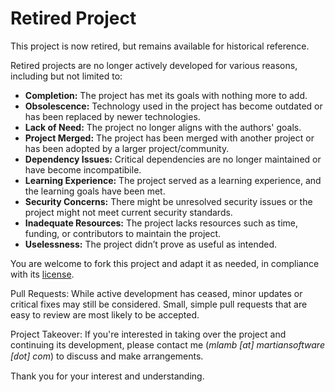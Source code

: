 Retired Project
===============

This project is now retired, but remains available for historical reference.

Retired projects are no longer actively developed for various reasons, including but not limited to:

- **Completion:** The project has met its goals with nothing more to add.
- **Obsolescence:** Technology used in the project has become outdated or has been replaced by newer technologies.
- **Lack of Need:** The project no longer aligns with the authors' goals.
- **Project Merged:** The project has been merged with another project or has been adopted by a larger project/community.
- **Dependency Issues:** Critical dependencies are no longer maintained or have become incompatibile.
- **Learning Experience:** The project served as a learning experience, and the learning goals have been met.
- **Security Concerns:** There might be unresolved security issues or the project might not meet current security standards.
- **Inadequate Resources:** The project lacks resources such as time, funding, or contributors to maintain the project.
- **Uselessness:** The project didn’t prove as useful as intended.

You are welcome to fork this project and adapt it as needed, in compliance with its [license](LICENSE.md).

Pull Requests: While active development has ceased, minor updates or critical fixes may still be considered.  Small, simple pull requests that are easy to review are most likely to be accepted.

Project Takeover: If you're interested in taking over the project and continuing its development, please contact me (_mlamb [&#x430;t] martiansoftware [&#x501;&#x43e;t] com_) to discuss and make arrangements.

Thank you for your interest and understanding.

